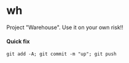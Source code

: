 # wh
Project "Warehouse". Use it on your own risk!!

#### Quick fix

````
git add -A; git commit -m "up"; git push
````
